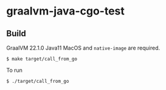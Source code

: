 # graalvm-java-cgo-test

Build
---

GraalVM 22.1.0 Java11 MacOS and `native-image` are required.

    $ make target/call_from_go

To run
    
    $ ./target/call_from_go

